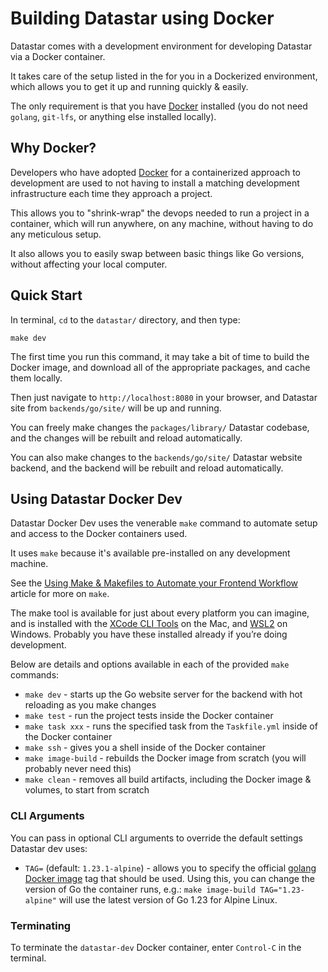 # Building Datastar using Docker

Datastar comes with a development environment for developing Datastar via a Docker container.

It takes care of the setup listed in the for you in a Dockerized environment, which allows you to get it up and running quickly & easily.

The only requirement is that you have [Docker](https://www.docker.com/products/docker-desktop) installed (you do not need `golang`, `git-lfs`, or anything else installed locally).

## Why Docker?

Developers who have adopted [Docker](https://www.docker.com/) for a containerized approach to development are used to not having to install a matching development infrastructure each time they approach a project.

This allows you to "shrink-wrap" the devops needed to run a project in a container, which will run anywhere, on any machine, without having to do any meticulous setup.

It also allows you to easily swap between basic things like Go versions, without affecting your local computer.

## Quick Start

In terminal, `cd` to the `datastar/` directory, and then type:

```
make dev
```

The first time you run this command, it may take a bit of time to build the Docker image, and download all of the appropriate packages, and cache them locally.

Then just navigate to `http://localhost:8080` in your browser, and Datastar site from `backends/go/site/` will be up and running.

You can freely make changes the `packages/library/` Datastar codebase, and the changes will be rebuilt and reload automatically.

You can also make changes to the `backends/go/site/` Datastar website backend, and the backend will be rebuilt and reload automatically.

## Using Datastar Docker Dev

Datastar Docker Dev uses the venerable `make` command to automate setup and access to the Docker containers used.

It uses `make` because it's available pre-installed on any development machine.

See the [Using Make & Makefiles to Automate your Frontend Workflow](https://nystudio107.com/blog/using-make-makefiles-to-automate-your-frontend-workflow) article for more on `make`.

The make tool is available for just about every platform you can imagine, and is installed with the [XCode CLI Tools](https://www.embarcadero.com/starthere/xe5/mobdevsetup/ios/en/installing_the_commandline_tools.html) on the Mac, and [WSL2](https://docs.microsoft.com/en-us/windows/wsl/install-win10) on Windows. Probably you have these installed already if you’re doing development.

Below are details and options available in each of the provided `make` commands:

* `make dev` - starts up the Go website server for the backend with hot reloading as you make changes
* `make test` - run the project tests inside the Docker container
* `make task xxx` - runs the specified task from the `Taskfile.yml` inside of the Docker container
* `make ssh` - gives you a shell inside of the Docker container
* `make image-build` - rebuilds the Docker image from scratch (you will probably never need this)
* `make clean` - removes all build artifacts, including the Docker image & volumes, to start from scratch

### CLI Arguments

You can pass in optional CLI arguments to override the default settings Datastar dev uses:

* `TAG=` (default: `1.23.1-alpine`) - allows you to specify the official [golang Docker image](https://hub.docker.com/_/golang) tag that should be used. Using this, you can change the version of Go the container runs, e.g.: `make image-build TAG="1.23-alpine"` will use the latest version of Go 1.23 for Alpine Linux.

### Terminating

To terminate the `datastar-dev` Docker container, enter `Control-C` in the terminal.
